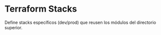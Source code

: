 # Terraform Stacks

Define stacks específicos (dev/prod) que reusen los módulos del directorio superior.
